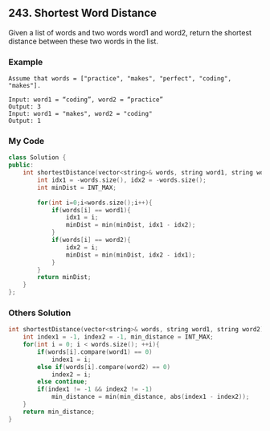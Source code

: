 ## 243. Shortest Word Distance

Given a list of words and two words word1 and word2, return the shortest distance between these two words in the list.

### Example
```
Assume that words = ["practice", "makes", "perfect", "coding", "makes"].

Input: word1 = “coding”, word2 = “practice”
Output: 3
Input: word1 = "makes", word2 = "coding"
Output: 1
```

### My Code
```C++
class Solution {
public:
    int shortestDistance(vector<string>& words, string word1, string word2) {
        int idx1 = -words.size(), idx2 = -words.size();
        int minDist = INT_MAX;
        
        for(int i=0;i<words.size();i++){
            if(words[i] == word1){
                idx1 = i;
                minDist = min(minDist, idx1 - idx2);
            }
            if(words[i] == word2){
                idx2 = i;
                minDist = min(minDist, idx2 - idx1);
            }
        }
        return minDist;
    }
};
```


### Others Solution
```c++
int shortestDistance(vector<string>& words, string word1, string word2) {
    int index1 = -1, index2 = -1, min_distance = INT_MAX;
    for(int i = 0; i < words.size(); ++i){
        if(words[i].compare(word1) == 0)
            index1 = i;
        else if(words[i].compare(word2) == 0)
            index2 = i;
        else continue;
        if(index1 != -1 && index2 != -1)
            min_distance = min(min_distance, abs(index1 - index2));
    }
    return min_distance;
}
```

